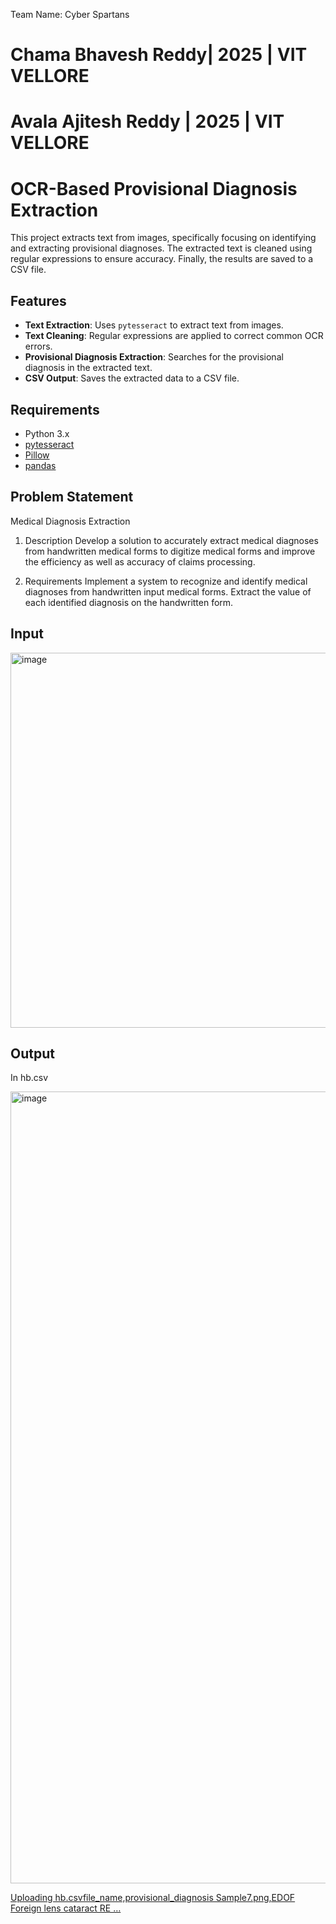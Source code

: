 Team Name: Cyber Spartans
# Chama Bhavesh Reddy| 2025 | VIT VELLORE
# Avala Ajitesh Reddy | 2025 | VIT VELLORE


# OCR-Based Provisional Diagnosis Extraction

This project extracts text from images, specifically focusing on identifying and extracting provisional diagnoses. The extracted text is cleaned using regular expressions to ensure accuracy. Finally, the results are saved to a CSV file.

## Features

- **Text Extraction**: Uses `pytesseract` to extract text from images.
- **Text Cleaning**: Regular expressions are applied to correct common OCR errors.
- **Provisional Diagnosis Extraction**: Searches for the provisional diagnosis in the extracted text.
- **CSV Output**: Saves the extracted data to a CSV file.

## Requirements

- Python 3.x
- [pytesseract](https://pypi.org/project/pytesseract/)
- [Pillow](https://pypi.org/project/Pillow/)
- [pandas](https://pypi.org/project/pandas/)


## Problem Statement

Medical Diagnosis Extraction
1. Description
Develop a solution to accurately extract medical diagnoses from handwritten medical forms to digitize medical forms and improve the efficiency as well as accuracy of claims processing.

2. Requirements
Implement a system to recognize and identify medical diagnoses from handwritten input medical forms.
Extract the value of each identified diagnosis on the handwritten form.

## Input
<img width="600" alt="image" src="https://github.com/user-attachments/assets/cc9b36ca-5c50-4771-9378-164688af8883">

## Output
In hb.csv

<img width="1267" alt="image" src="https://github.com/user-attachments/assets/6dbb15bf-918b-4eb9-ae7c-aa7c8dd1aa24">

[Uploading hb.csvfile_name,provisional_diagnosis
Sample7.png,EDOF Foreign lens cataract RE
…]()


